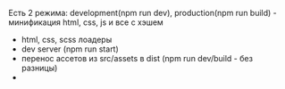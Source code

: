 Есть 2 режима: development(npm run dev), production(npm run build) - минификация html, css, js и все с хэшем

- html, css, scss лоадеры
- dev server (npm run start)
- перенос ассетов из src/assets в dist (npm run dev/build - без разницы)
- 